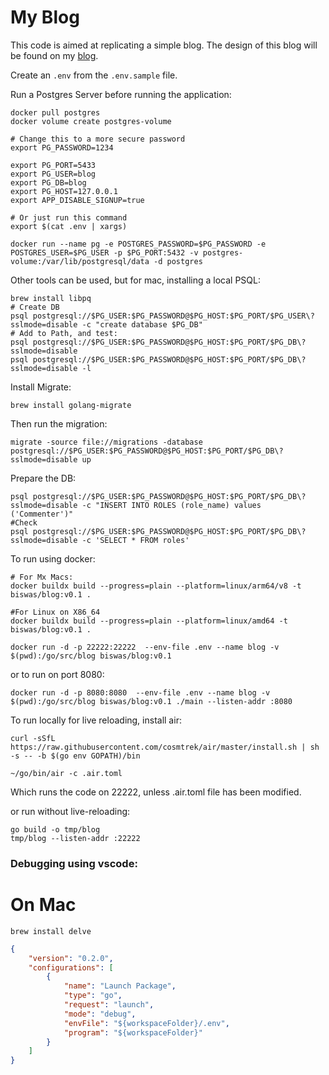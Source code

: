 # My Blog

This code is aimed at replicating a simple blog. The design of this blog will be found on my [blog](https://anshumanbiswas.com).

Create an `.env` from the `.env.sample` file.

Run a Postgres Server before running the application:

```
docker pull postgres
docker volume create postgres-volume

# Change this to a more secure password
export PG_PASSWORD=1234

export PG_PORT=5433
export PG_USER=blog
export PG_DB=blog
export PG_HOST=127.0.0.1
export APP_DISABLE_SIGNUP=true

# Or just run this command
export $(cat .env | xargs)

docker run --name pg -e POSTGRES_PASSWORD=$PG_PASSWORD -e POSTGRES_USER=$PG_USER -p $PG_PORT:5432 -v postgres-volume:/var/lib/postgresql/data -d postgres
```

Other tools can be used, but for mac, installing a local PSQL:
```
brew install libpq
# Create DB
psql postgresql://$PG_USER:$PG_PASSWORD@$PG_HOST:$PG_PORT/$PG_USER\?sslmode=disable -c "create database $PG_DB"
# Add to Path, and test:
psql postgresql://$PG_USER:$PG_PASSWORD@$PG_HOST:$PG_PORT/$PG_DB\?sslmode=disable
psql postgresql://$PG_USER:$PG_PASSWORD@$PG_HOST:$PG_PORT/$PG_DB\?sslmode=disable -l
```

Install Migrate:

```
brew install golang-migrate
```

Then run the migration:

```
migrate -source file://migrations -database postgresql://$PG_USER:$PG_PASSWORD@$PG_HOST:$PG_PORT/$PG_DB\?sslmode=disable up
```

Prepare the DB:

```
psql postgresql://$PG_USER:$PG_PASSWORD@$PG_HOST:$PG_PORT/$PG_DB\?sslmode=disable -c "INSERT INTO ROLES (role_name) values ('Commenter')"
#Check
psql postgresql://$PG_USER:$PG_PASSWORD@$PG_HOST:$PG_PORT/$PG_DB\?sslmode=disable -c 'SELECT * FROM roles'
```

To run using docker:

```
# For Mx Macs:
docker buildx build --progress=plain --platform=linux/arm64/v8 -t biswas/blog:v0.1 .

#For Linux on X86_64
docker buildx build --progress=plain --platform=linux/amd64 -t biswas/blog:v0.1 .

docker run -d -p 22222:22222  --env-file .env --name blog -v $(pwd):/go/src/blog biswas/blog:v0.1
```

or to run on port 8080:

```
docker run -d -p 8080:8080  --env-file .env --name blog -v $(pwd):/go/src/blog biswas/blog:v0.1 ./main --listen-addr :8080
```

To run locally for live reloading, install air:

```
curl -sSfL https://raw.githubusercontent.com/cosmtrek/air/master/install.sh | sh -s -- -b $(go env GOPATH)/bin

~/go/bin/air -c .air.toml
```
Which runs the code on 22222, unless .air.toml file has been modified.

or run without live-reloading:
```
go build -o tmp/blog
tmp/blog --listen-addr :22222
```


### Debugging using vscode:

# On Mac

```
brew install delve
```

```launch.json
{
    "version": "0.2.0",
    "configurations": [
        {
            "name": "Launch Package",
            "type": "go",
            "request": "launch",
            "mode": "debug",
            "envFile": "${workspaceFolder}/.env",
            "program": "${workspaceFolder}"
        }
    ]
}
```